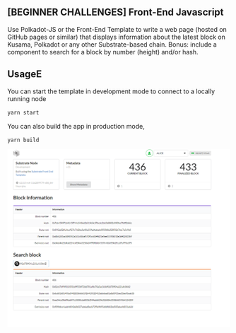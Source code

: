 

## [BEGINNER CHALLENGES] Front-End Javascript
Use Polkadot-JS or the Front-End Template to write a web page (hosted on GitHub pages or similar) that displays information about the latest block on Kusama, Polkadot or any other Substrate-based chain. Bonus: include a component to search for a block by number (height) and/or hash.

## UsageE

You can start the template in development mode to connect to a locally running node

```bash
yarn start
```

You can also build the app in production mode,

```bash
yarn build
```
![Alt text](./screen.png?raw=true)
